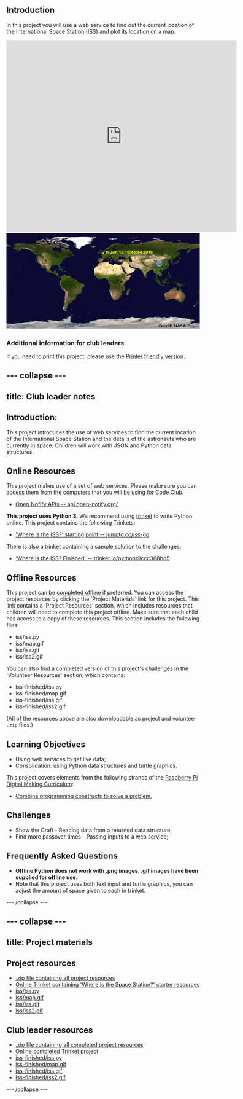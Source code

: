 ## Introduction

In this project you will use a web service to find out the current location of the International Space Station (ISS) and plot its location on a map. 

<div class="trinket">
  <iframe src="https://trinket.io/embed/python/b95851338c?outputOnly=true&start=result" width="600" height="500" frameborder="0" marginwidth="0" marginheight="0" allowfullscreen>
  </iframe>
  <img src="images/iss-final.png">
</div>

### Additional information for club leaders

If you need to print this project, please use the [Printer friendly version](https://projects.raspberry-pi.org/en/projects/where-is-the-space-station/print).


--- collapse ---
---
title: Club leader notes
---


## Introduction:
This project introduces the use of web services to find the current location of the International Space Station and the details of the astronauts who are currently in space. Children will work with JSON and Python data structures. 

## Online Resources

This project makes use of a set of web services. Please make sure you can access them from the computers that you will be using for Code Club. 

+ [Open Nofify APIs -- api.open-notify.org/](http://api.open-notify.org/)

__This project uses Python 3.__ We recommend using [trinket](https://trinket.io/) to write Python online. This project contains the following Trinkets:

+ ['Where is the ISS?' starting point -- jumpto.cc/iss-go](http://jumpto.cc/iss-go)

There is also a trinket containing a sample solution to the challenges:

+ [‘Where is the ISS? Finished' -- trinket.io/python/9ccc368bd5](https://trinket.io/python/b95851338c)

## Offline Resources
This project can be [completed offline](https://www.codeclubprojects.org/en-GB/resources/python-working-offline/) if preferred. You can access the project resources by clicking the 'Project Materials' link for this project. This link contains a 'Project Resources' section, which includes resources that children will need to complete this project offline. Make sure that each child has access to a copy of these resources. This section includes the following files:

+ iss/iss.py
+ iss/map.gif
+ iss/iss.gif
+ iss/iss2.gif

You can also find a completed version of this project's challenges in the 'Volunteer Resources' section, which contains:

+ iss-finished/iss.py
+ iss-finished/map.gif
+ iss-finished/iss.gif
+ iss-finished/iss2.gif

(All of the resources above are also downloadable as project and volunteer `.zip` files.)

## Learning Objectives
+ Using web services to get live data;
+ Consolidation: using Python data structures and turtle graphics. 

This project covers elements from the following strands of the [Raspberry Pi Digital Making Curriculum](http://rpf.io/curriculum):

+ [Combine programming constructs to solve a problem.](https://www.raspberrypi.org/curriculum/programming/builder)

## Challenges
+ Show the Craft - Reading data from a returned data structure;
+ Find more passover times - Passing inputs to a web service;

## Frequently Asked Questions
+ __Offline Python does not work with .png images. .gif images have been supplied for offline use.__
+ Note that this project uses both text input and turtle graphics, you can adjust the amount of space given to each in trinket. 




--- /collapse ---


--- collapse ---
---
title: Project materials
---
## Project resources
* [.zip file containing all project resources](resources/iss-project-resources.zip)
* [Online Trinket containing 'Where is the Space Station?' starter resources](http://jumpto.cc/iss-go)
* [iss/iss.py](resources/iss-iss.py)
* [iss/map.gif](resources/iss-map.gif)
* [iss/iss.gif](resources/iss-iss.gif)
* [iss/iss2.gif](resources/iss-iss2.gif)

## Club leader resources
* [.zip file containing all completed project resources](resources/iss-volunteer-resources.zip)
* [Online completed Trinket project](https://trinket.io/python/b95851338c)
* [iss-finished/iss.py](resources/iss-finished-iss.py)
* [iss-finished/map.gif](resources/iss-finished-map.gif)
* [iss-finished/iss.gif](resources/iss-finished-iss.gif)
* [iss-finished/iss2.gif](resources/iss-finished-iss2.gif)

--- /collapse ---